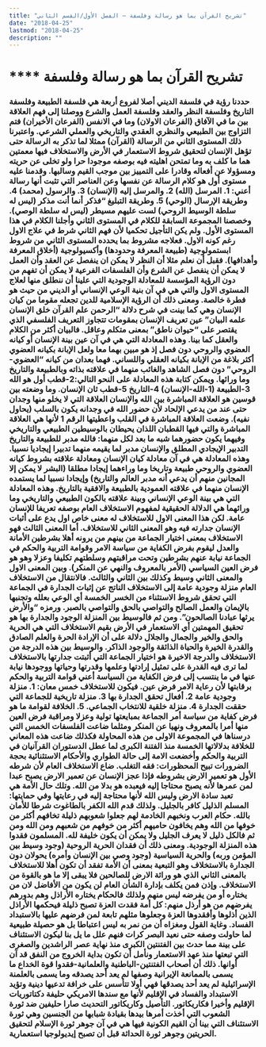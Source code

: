```yaml
---
title: "تشريح القرآن بما هو رسالة وفلسفة – الفصل الأول/القسم الثاني"
date: "2018-04-25"
lastmod: "2018-04-25"
description: ""
---
```

# **** **تشريح القرآن** بما هو رسالة وفلسفة

### حددنا رؤية في فلسفة الديني أصلا لفروع أربعة هي فلسفة الطبيعة وفلسفة التاريخ وفلسفة النظر والعقد وفلسفة العمل والشرع ووصلنا إلى فهم العلاقة بين ما في الآفاق (الفرعان الاولان) وما في الانفس (الفرعان الأخيران) فتم التزاوج بين الطبيعي والنظري العقدي والتاريخي والعملي الشرعي. واعتبرنا ذلك المستوى الثاني من الرسالة (القرآن) ممثلا لما تذكر به الرسالة حتى تؤهل الإنسان لتحقيق شروط الاستعمار في الأرض والاستخلاف فيها معمتين هما ما كلف به وما تمتحن اهليته فيه بوصفه موجودا حرا ولو تخلى عن حريته ومسؤولا عن أفعاله وقادرا على التمييز بين موجب القيم وسالبها. وقدمنا عليه مستوى أول هو كلام الرسالة عن نفسها وعن العناصر التي تثبت أنها رسالة أعني: 1. المرسل (الله) 2. والمرسل إليه (الإنسان) 3. والرسول (محمد) 4. وطريقة الإرسال (الوحي) 5. وطريقة التبليغ “فذكر أنما أنت مذكر (ليس له سلطة الوسيط الروحي) لست عليهم مسيطر (ليس له سلطة الوصي). وخصصنا المجموعة السابقة للكلام في المستوى الثاني وأجلنا الكلام في هذا المستوى الأول. ولم يكن التأجيل تحكميا لأن فهم الثاني شرط في علاج الاول رغم كونه الاول. فعلاجه مشروط بما يحدده المستوى الثاني من شروط ابستمولوجية (طبيعة المعرفة وحدودها) وأكسيولوجية (أخلاق المعرفة وأهدافها). فقبل أن نعلم مثلا أن النظر لا يمكن ان ينفصل عن العقد وأن العمل لا يمكن أن ينفصل عن الشرع وأن الفلسفات الفرعية لا يمكن أن تفهم من دون الرؤية المؤسسة للمعادلة الوجودية التي علينا أن ننطلق منها لعلاج المستوى الاول والتي هي في آن بنية الوعي الإنساني أو الديني من حيث هو فطرة خالصة. ومعنى ذلك أن الرؤية الإسلامية للدين تجعله مقوما من كيان الإنسان وهي كما بينت في شرح دلالة “الرحمن علم القرآن خلق الإنسان علمه البيان” عين تعريف الإنسان بمقومات تتجاوز التعريف الفلسفي الذي يقتصر على “حيوان ناطق” بمعنى متكلم وعاقل. فالبيان أكثر من الكلام والعقل كما بينا. وهذه المعادلة التي هي في آن عين بينة الإنسان أو كيانه العضوي والروحي دون فصل إذ هو مبين بهما معا ولعل الإبانة بكيانه العضوي أكثر بلاغة من الإبانة بكيانه العقلي واللساني. فهما بعدان من كيانه “العضوي-الروحي” دون فصل الشاهد والغائب منهما في علاقته بذاته وبالطبيعة والتاريخ وما ورائها. ويمكن كتابة هذه المعادلة على النحو التالي:2-قطب أول هو الله 3-الطبيعة (1-الله-الإنسان) 4-التاريخ 5-قطب ثان الإنسان. وما وضعته بين قوسين هو العلاقة المباشرة بين الله والإنسان العلاقة التي لا يخلو منها وجدان حتى عند من يدعي الإلحاد لأن حضور الله في وجدانه يكون بالسلب (يحاول نفيه). وضعت العلاقة المباشرة في القلب واعطيتها الرقم 1 لأنها هي العلاقة المباشرة والتي فيها القطبان اللذان يحيطان بالوسيطين الطبيعي والتاريخي وفيهما يكون حضورهما شبه ما بعد لكل منهما: فالله مدبر للطبيعة والتاريخ التدبير الإيجادي المطلق والإنسان مدبر لما يقيمه منهما تدبيرا إيجاديا نسبيا. وهذه المعادلة هي في آن معادلة كيان الإنسان ومعادلة علاقته بشروط كيانه العضوي والروحي طبيعة وتاريخا وما وراءهما إيجادا مطلقا (البشر لا يمكن إلا المجانين منهم أن يدعي أنه مدبر العالم والتاريخ) وإيجادا نسبيا لما يستمده الإنسان منهما في علاقته العمودية بالطبيعة والافقية بالتاريخ. وهذه المعادلة التي هي بينة الوعي الإنساني وبينة علاقته بالكون الطبيعي والتاريخي وما ورائهما هي الدلالة الحقيقية لمفهوم الاستخلاف العام بوصفه تعريفا للإنسان عامة. لكن هذا المعنى الاول للاستخلاف له معنى خاص اول يدع على أثبات الإنسان جدارته فيه وهو المعنى الثاني للاستخلاف. أما المعنى الثالث فهو الاستخلاف بمعنى اختيار الجماعة من بينهم من يرونه أهلا بشرطين الأمانة والعدل ليقوم بفرض الكفاية من سياسة الامر وقوامة التربية والحكم في الجماعة نيابة عنهم بشرطين وتحت مراقبتهم وسلطتهم تكليفا وعزلا وهو هو فرض العين السياسي (الأمر بالمعروف والنهي عن المنكر). وبين المعنى الاول والمعنى الثاني وسيط وكذلك بين الثاني والثالث. فالانتقال من الاستخلاف العام منزلة وجودية عامة إلى الاستخلاف الناتج عن إثبات الجدارة في الجماعة التي تحقق شروط الاستثناء من الخسر الخمسة أي الوعي بعلله وتجنبها بالإيمان والعمل الصالح والتواصي بالحق والتواصي بالصبر. ورمزه “والأرض يرثها عبادنا الصالحون”. ومن ثم فالوسيط بين المنزلة الوجود والجدارة بها هو تحقيق المهمتين أي الاستعمار في الأرض بقيم الاستخلاف التي هي الحرية والحق والخير والجمال والجلال دلالة على أن الإرادة الحرة والعلم الصادق والقدرة الخيرة والحياة الذائقة والوجود الذاكر. والوسيط بين هذه الدرجة من الاستخلاف والدرجة الاخيرة هو اختيار الجماعة التي أثبتت جدارتها بالاستخلاف لما ترى فيه القدرة على تمثيل إرادتها وعلمها وقدرتها وحياتها ووجودها نيابة عنها في ما ينتسب إلى فرض الكفاية من السياسة أعني قوامة التربية والحكم برقابتها لأن رعاية الامر فرض عين. فيكون للاستخلاف خمس معان: 1. منزلة وجودية عامة 2. أفعال تحقق الجدارة بها 3. منزلة تاريخية للجماعة التي حققت الجدارة 4. منزلة خلقية للانتخاب الجماعي. 5. الخلافة لقوامة ما هو فرض كفاية من سياسة أمر الجماعة بمبايعتها تولية وعزلا ومراقبة فرض العين منها أمرا بالمعروف ونهيا عن المنكر ومثلما ضاعت الفلسفات الخمس التي درسناها في المجموعة الاولى من هذه المحاولة فكذلك ضاعت هذه المعاني للخلافة بدلالاتها الخمسة منذ الفتنة الكبرى لما عطل الدستوران القرآنيان في التربية والحكم وأخضعت الامة إلى حالة الطواري والأحكام الاستثنائية بحجة الضرورات تبيح المحظورات: فقه التغلب. ضاع الاستخلاف العام لأن شرطه الأول هو تعمير الارض بشروطه فإذا عجز الإنسان عن تعمير الارض يصبح عبدا لمن عمرها لأنه يصبح محتاجا إليه فيعبده هو بدلا من الله. وتلك حال الأمة هي تعبد سادة الارض وليس الله لأنها محتاجة إليه في رعايتها وفي حمايتها: المسلم الذليل كافر بالجليل. ولذلك قدم الله الكفر بالطاغوت شرطا للأمان بالله. حكام العرب ونخبهم الخادمة لهم جعلوا شعوبهم ذليلة تخافهم أكثر من خوفها من الله وهم يخافون حاميهم أكثر من خوفهم من شعبهم ومن الله ومن ثم فالكل ذليل لا يعرف الجليل ولا يمكن أن يكون خليفة لله. المسلمون فقدوا هذه المنزلة الوجودية. ومعنى ذلك أن فقدان الحرية الروحية (وجود وسيط بين المؤمن وربه) والحرية السياسية (وجود وصي بين الإنسان وأمره) يحولان دون الجدارة بالاستخلاف وهو التبعية بمعنى أن الأمة تفقد أن تكون أهلا للاستخلاف بالمعنى الثاني الذي هو وراثة الارض للصالحين فلا يبقى إلا ما هو بالقوة من الاستخلاف. وإذن فمن يكلف بإدارة الشأن العام لن يكون من الأفاضل لان من يختاره أو من يفرضه ليس منهم ولذلك فالحكام يختاره الأراذل وهم بدورهم يفرضهم من هو أرذل منهم: كل أمة فقدت العزة تصبح ذليلة فيحكمها الأراذل الذين أذلوها وأفقدوها العزة وجعلوها مثلهم تابعة لمن فرضهم عليها بالاستبداد الفساد. وغاية القول ومغزاه أن من نمر به ليس اعتباطا بل هو حصيلة طبيعية لما حاولت وصفه حتى نعيد البصر كرات فنهم علل ما يل بنا ليكون الاستئناف على بينة مما حدث بين الفتنتين الكبرى منذ نهاية عصر الراشدين والصغرى التي تبعتها منذ عهد الاستعمار ونأمل أن تكون بداية الخروج من النفق قد آن أوانها. ذلك أن أصحاب الفتنتين-الباطنية والعلمانية-فقدوا قوة الخداع ما يسمى بالممانعة الإيرانية وصفها لم يعد أحد يصدقه وما يسمى بالعلمنة الإسرائيلية لم يعد أحد يصدقها فهي أولا تتأسس على خرافة تدعيها دينية وتؤيد الاستبداد والفساد في الإقليم لأنها مع سندها الامريكي حليفة دكتاتوريات الإقليم وأخيرا فكاريكاتور. التأصيل وكاريكاتور التحديث صارا حليفين ضد ثورة الشعوب التي أخذت أمرها بيدها بقيادة شبابها من الجنسين وهي ثورة الاستئناف التي بينا أن القيم الكونية فيها هي في آن جوهر ثورة الإسلام لتحقيق الحريتين وجوهر ثورة الحداثة قبل أن تصبح إيديولوجيا استعمارية.

###